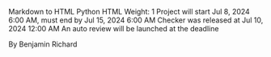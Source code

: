 Markdown to HTML
Python
HTML
 Weight: 1
 Project will start Jul 8, 2024 6:00 AM, must end by Jul 15, 2024 6:00 AM
 Checker was released at Jul 10, 2024 12:00 AM
 An auto review will be launched at the deadline

By Benjamin Richard
